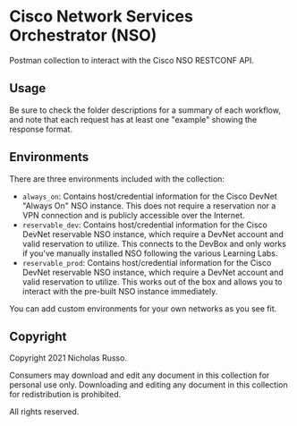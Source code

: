 # Cisco Network Services Orchestrator (NSO)
Postman collection to interact with the Cisco NSO RESTCONF API.

## Usage
Be sure to check the folder descriptions for a summary of each workflow,
and note that each request has at least one "example" showing the response
format.

## Environments
There are three environments included with the collection:
  * `always_on`: Contains host/credential information for the Cisco DevNet
    "Always On" NSO instance. This does not require a reservation nor a VPN
    connection and is publicly accessible over the Internet.
  * `reservable_dev`: Contains host/credential information for the Cisco DevNet
    reservable NSO instance, which require a DevNet account and
    valid reservation to utilize. This connects to the DevBox and only works
    if you've manually installed NSO following the various Learning Labs.
  * `reservable_prod`: Contains host/credential information for the Cisco DevNet
    reservable NSO instance, which require a DevNet account and
    valid reservation to utilize. This works out of the box and allows you
    to interact with the pre-built NSO instance immediately.

You can add custom environments for your own networks as you see fit.

## Copyright
Copyright 2021 Nicholas Russo.

Consumers may download and edit any document in this collection for personal
use only. Downloading and editing any document in this collection for
redistribution is prohibited.

All rights reserved.
